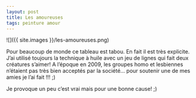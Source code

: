 ```yaml
---
layout: post
title: Les amoureuses
tags: peinture amour
---
```


![]({{ site.images }}/les-amoureuses.png)

Pour beaucoup de monde ce tableau est tabou. En fait il est très explicite. J’ai utilisé toujours la technique à huile avec un jeu de lignes qui fait deux créatures s’aimer! A l’époque en 2009, les groupes homo et lesbiennes n’étaient pas très bien acceptés par la société… pour soutenir une de mes amies je l’ai fait !!! ;)

Je provoque un peu c’est vrai mais pour une bonne cause! ;)